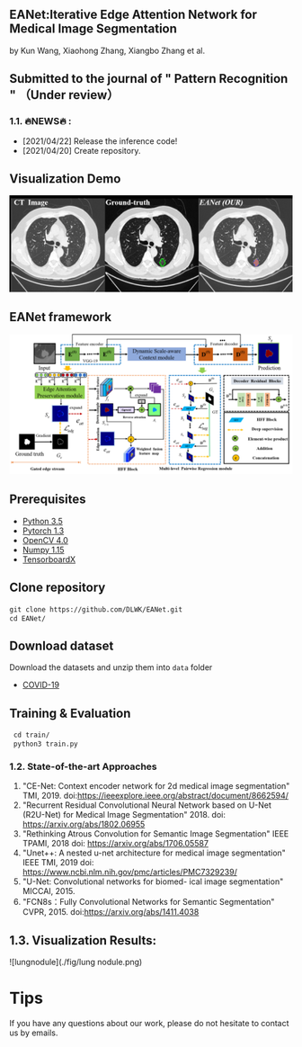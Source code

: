 ## EANet:Iterative Edge Attention Network for Medical Image Segmentation 
by Kun Wang, Xiaohong Zhang, Xiangbo Zhang et al.

## Submitted to the journal of " Pattern Recognition " （Under review）
### 1.1. 🔥NEWS🔥 :
- [2021/04/22] Release the inference code!
- [2021/04/20] Create repository.
## Visualization Demo
![gif](./fig/my.gif) 
## EANet framework
![framework](./fig/1.png) 
## Prerequisites
- [Python 3.5](https://www.python.org/)
- [Pytorch 1.3](http://pytorch.org/)
- [OpenCV 4.0](https://opencv.org/)
- [Numpy 1.15](https://numpy.org/)
- [TensorboardX](https://github.com/lanpa/tensorboardX)

## Clone repository
```shell
git clone https://github.com/DLWK/EANet.git
cd EANet/
```
## Download dataset
Download the datasets and unzip them into `data` folder
- [COVID-19](https://medicalsegmentation.com/covid19/)
## Training & Evaluation
```shell
 cd train/
 python3 train.py
```
### 1.2. State-of-the-art Approaches  
1. "CE-Net: Context encoder network for 2d medical image segmentation" TMI, 2019.
doi:https://ieeexplore.ieee.org/abstract/document/8662594/
2. "Recurrent Residual Convolutional Neural Network based on U-Net (R2U-Net) for Medical Image Segmentation" 2018.
doi: https://arxiv.org/abs/1802.06955
3. "Rethinking Atrous Convolution for Semantic Image Segmentation" IEEE TPAMI, 2018
doi: https://arxiv.org/abs/1706.05587
4. "Unet++: A nested u-net architecture for medical image segmentation" IEEE TMI, 2019
doi: https://www.ncbi.nlm.nih.gov/pmc/articles/PMC7329239/
5. "U-Net: Convolutional networks for biomed- ical image segmentation" MICCAI, 2015.
6. "FCN8s：Fully Convolutional Networks for Semantic Segmentation" CVPR, 2015.
doi:https://arxiv.org/abs/1411.4038
## 1.3. Visualization Results:
![lungnodule](./fig/lung nodule.png) 
# Tips
If you have any questions about our work, please do not hesitate to contact us by emails.
